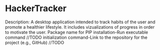 # HackerTracker

Description: A desktop application intended to track habits of the user and promote a healthier lifestyle. It includes vizualizations of progress in order to motivate the user. 
Package name for PIP installation-Run executable command //TODO
initialization command-Link to the repository for the project (e.g., GitHub) //TODO
